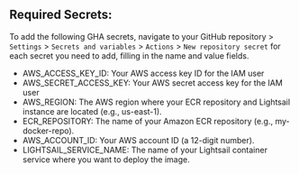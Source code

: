 ## Required Secrets:

To add the following GHA secrets, navigate to your GitHub repository > `Settings` > `Secrets and variables` > `Actions` > `New repository secret` for each secret you need to add, filling in the name and value fields.

- AWS_ACCESS_KEY_ID: Your AWS access key ID for the IAM user
- AWS_SECRET_ACCESS_KEY: Your AWS secret access key for the IAM user
- AWS_REGION: The AWS region where your ECR repository and Lightsail instance are located (e.g., us-east-1).
- ECR_REPOSITORY: The name of your Amazon ECR repository (e.g., my-docker-repo).
- AWS_ACCOUNT_ID: Your AWS account ID (a 12-digit number).
- LIGHTSAIL_SERVICE_NAME: The name of your Lightsail container service where you want to deploy the image.
